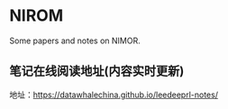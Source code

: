 # NIROM

Some papers and notes on NIMOR.

## 笔记在线阅读地址(内容实时更新)
地址：https://datawhalechina.github.io/leedeeprl-notes/
